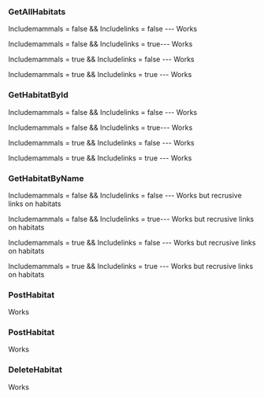 ### GetAllHabitats

Includemammals = false && Includelinks = false --- Works 

Includemammals = false && Includelinks = true--- Works 

Includemammals = true && Includelinks = false --- Works 

Includemammals = true && Includelinks = true --- Works 



### GetHabitatById 

Includemammals = false && Includelinks = false --- Works 

Includemammals = false && Includelinks = true--- Works 

Includemammals = true && Includelinks = false --- Works

Includemammals = true && Includelinks = true --- Works 



### GetHabitatByName 

Includemammals = false && Includelinks = false --- Works but recrusive links on habitats 

Includemammals = false && Includelinks = true--- Works but recrusive links on habitats 

Includemammals = true && Includelinks = false --- Works but recrusive links on habitats 

Includemammals = true && Includelinks = true --- Works but recrusive links on habitats 



### PostHabitat

Works 



### PostHabitat

Works 



### DeleteHabitat

 Works